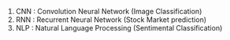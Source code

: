 1. CNN : Convolution Neural Network (Image Classification)
2. RNN : Recurrent Neural Network (Stock Market prediction)
3. NLP : Natural Language Processing (Sentimental Classification)

